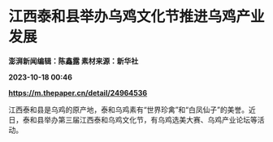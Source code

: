 # 江西泰和县举办乌鸡文化节推进乌鸡产业发展
**澎湃新闻编辑：陈鑫露 素材来源：新华社**

**2023-10-18 00:46**

**https://m.thepaper.cn/detail/24964536**

江西泰和县是乌鸡的原产地，泰和乌鸡素有“世界珍禽”和“白凤仙子”的美誉。近日，泰和县举办第三届江西泰和乌鸡文化节，有乌鸡选美大赛、乌鸡产业论坛等活动。